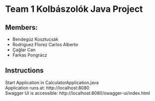 # Team 1 Kolbászolók Java Project

## Members:

- Bendegúz Kosztucsák
- Rodriguez Florez Carlos Alberto
- Çağlar Can
- Farkas Pongrácz

## Instructions
Start Application in CalculatorApplication.java  
Application runs at: http://localhost:8080  
Swagger UI is accessible: http://localhost:8080/swagger-ui/index.html
